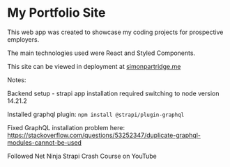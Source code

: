 # My Portfolio Site

This web app was created to showcase my coding projects for prospective employers.

The main technologies used were React and Styled Components.

This site can be viewed in deployment at [simonpartridge.me](https://www.simonpartridge.me/)

Notes:

Backend setup - strapi app installation required switching to node version 14.21.2

Installed graphql plugin: `npm install @strapi/plugin-graphql`

Fixed GraphQL installation problem here: https://stackoverflow.com/questions/53252347/duplicate-graphql-modules-cannot-be-used

Followed Net Ninja Strapi Crash Course on YouTube
